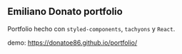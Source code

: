 ## Emiliano Donato portfolio

Portfolio hecho con `styled-components`, `tachyons` y `React`.

demo: https://donatoe86.github.io/portfolio/
